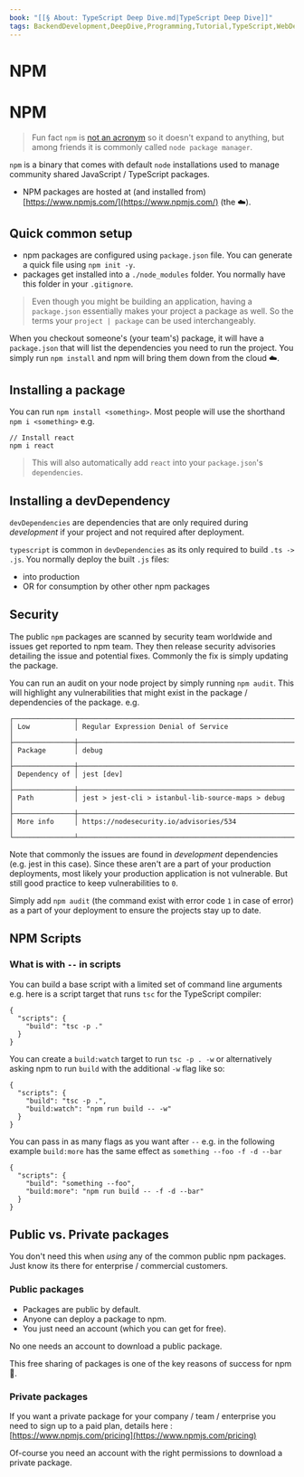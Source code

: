 ```yaml
---
book: "[[§ About꞉ TypeScript Deep Dive.md|TypeScript Deep Dive]]"
tags: BackendDevelopment,DeepDive,Programming,Tutorial,TypeScript,WebDevelopment
---
```


# NPM

# NPM

> Fun fact `npm` is [not an acronym](https://twitter.com/npmjs/status/347057301401763840) so it doesn't expand to anything, but among friends it is commonly called `node package manager`.

`npm` is a binary that comes with default `node` installations used to manage community shared JavaScript / TypeScript packages.

- NPM packages are hosted at (and installed from) [https://www.npmjs.com/](https://www.npmjs.com/) (the ☁️).

## Quick common setup

- npm packages are configured using `package.json` file. You can generate a quick file using `npm init -y`.
- packages get installed into a `./node_modules` folder. You normally have this folder in your `.gitignore`.

> Even though you might be building an application, having a `package.json` essentially makes your project a package as well. So the terms your `project | package` can be used interchangeably.

When you checkout someone's (your team's) package, it will have a `package.json` that will list the dependencies you need to run the project. You simply run `npm install` and npm will bring them down from the cloud ☁️.

## Installing a package

You can run `npm install <something>`. Most people will use the shorthand `npm i <something>` e.g.

```
// Install react
npm i react
```

> This will also automatically add `react` into your `package.json`'s `dependencies`.

## Installing a devDependency

`devDependencies` are dependencies that are only required during _development_ if your project and not required after deployment.

`typescript` is common in `devDependencies` as its only required to build `.ts -> .js`. You normally deploy the built `.js` files:

- into production
- OR for consumption by other other npm packages

## Security

The public `npm` packages are scanned by security team worldwide and issues get reported to npm team. They then release security advisories detailing the issue and potential fixes. Commonly the fix is simply updating the package.

You can run an audit on your node project by simply running `npm audit`. This will highlight any vulnerabilities that might exist in the package / dependencies of the package. e.g.

```
┌───────────────┬──────────────────────────────────────────────────────────────┐
│ Low           │ Regular Expression Denial of Service                         │
├───────────────┼──────────────────────────────────────────────────────────────┤
│ Package       │ debug                                                        │
├───────────────┼──────────────────────────────────────────────────────────────┤
│ Dependency of │ jest [dev]                                                   │
├───────────────┼──────────────────────────────────────────────────────────────┤
│ Path          │ jest > jest-cli > istanbul-lib-source-maps > debug           │
├───────────────┼──────────────────────────────────────────────────────────────┤
│ More info     │ https://nodesecurity.io/advisories/534                       │
└───────────────┴──────────────────────────────────────────────────────────────┘
```

Note that commonly the issues are found in _development_ dependencies (e.g. jest in this case). Since these aren't are a part of your production deployments, most likely your production application is not vulnerable. But still good practice to keep vulnerabilities to `0`.

Simply add `npm audit` (the command exist with error code `1` in case of error) as a part of your deployment to ensure the projects stay up to date.

## NPM Scripts

### What is with `--` in scripts

You can build a base script with a limited set of command line arguments e.g. here is a script target that runs `tsc` for the TypeScript compiler:

```
{
  "scripts": {
    "build": "tsc -p ."
  }
}
```

You can create a `build:watch` target to run `tsc -p . -w` or alternatively asking npm to run `build` with the additional `-w` flag like so:

```
{
  "scripts": {
    "build": "tsc -p .",
    "build:watch": "npm run build -- -w"
  }
}
```

You can pass in as many flags as you want after `--` e.g. in the following example `build:more` has the same effect as `something --foo -f -d --bar`

```
{
  "scripts": {
    "build": "something --foo",
    "build:more": "npm run build -- -f -d --bar"
  }
}
```

## Public vs. Private packages

You don't need this when _using_ any of the common public npm packages. Just know its there for enterprise / commercial customers.

### Public packages

- Packages are public by default.
- Anyone can deploy a package to npm.
- You just need an account (which you can get for free).

No one needs an account to download a public package.

This free sharing of packages is one of the key reasons of success for npm 🌹.

### Private packages

If you want a private package for your company / team / enterprise you need to sign up to a paid plan, details here : [https://www.npmjs.com/pricing](https://www.npmjs.com/pricing)

Of-course you need an account with the right permissions to download a private package.